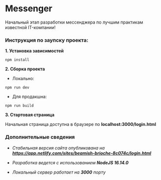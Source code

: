 # Messenger

Начальный этап разработки мессенджера по лучшим практикам известной IT-компании!

### Инструкция по заупску проекта:

**1. Установка зависимостей**

```
npm install
```

**2. Сборка проекта**

* Локально:

```
npm run dev
```

* Для продакшна:

```
npm run build
```

**3. Стартовая страница**

Начальная страница доступна в браузере по **localhost:3000/login.html**

### Дополнительные сведения

* *Стабильная версия сайта опубликована на **https://app.netlify.com/sites/beamish-brioche-8c074c/login.html***

* *Разработка ведется с использованием **NodeJS 16.14.0***

* *Локальный сервер работает на **3000** порту*